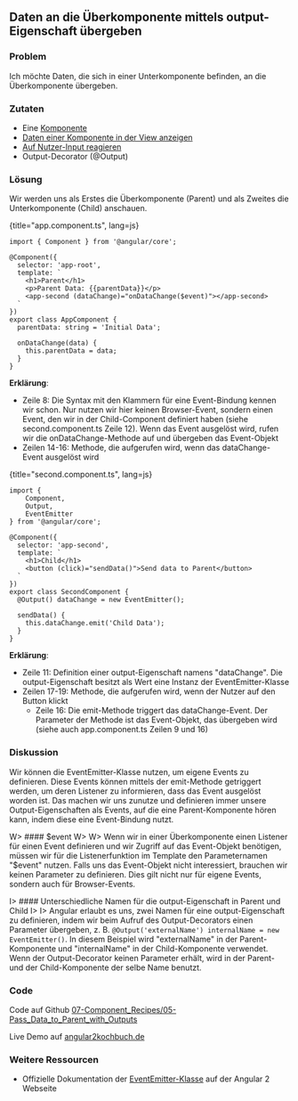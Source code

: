## Daten an die Überkomponente mittels output-Eigenschaft übergeben

### Problem

Ich möchte Daten, die sich in einer Unterkomponente befinden, an die Überkomponente übergeben.

### Zutaten

* Eine [Komponente](#c02-component-definition)
* [Daten einer Komponente in der View anzeigen](#c03-show-data)
* [Auf Nutzer-Input reagieren](#c03-user-input)
* Output-Decorator (@Output)

### Lösung

Wir werden uns als Erstes die Überkomponente (Parent) und als Zweites die Unterkomponente (Child) anschauen.

{title="app.component.ts", lang=js}
```
import { Component } from '@angular/core';

@Component({
  selector: 'app-root',
  template: `
    <h1>Parent</h1>
    <p>Parent Data: {{parentData}}</p>
    <app-second (dataChange)="onDataChange($event)"></app-second>
  `
})
export class AppComponent {
  parentData: string = 'Initial Data';

  onDataChange(data) {
    this.parentData = data;
  }
}
```

__Erklärung__:

* Zeile 8: Die Syntax mit den Klammern für eine Event-Bindung kennen wir schon. Nur nutzen wir hier keinen Browser-Event, sondern einen Event, den wir in der Child-Component definiert haben (siehe second.component.ts Zeile 12). Wenn das Event ausgelöst wird, rufen wir die onDataChange-Methode auf und übergeben das Event-Objekt
* Zeilen 14-16: Methode, die aufgerufen wird, wenn das dataChange-Event ausgelöst wird

{title="second.component.ts", lang=js}
```
import {
    Component,
    Output,
    EventEmitter
} from '@angular/core';

@Component({
  selector: 'app-second',
  template: `
    <h1>Child</h1>
    <button (click)="sendData()">Send data to Parent</button>
  `
})
export class SecondComponent {
  @Output() dataChange = new EventEmitter();

  sendData() {
    this.dataChange.emit('Child Data');
  }
}
```

__Erklärung__:

* Zeile 11: Definition einer output-Eigenschaft namens "dataChange". Die output-Eigenschaft besitzt als Wert eine Instanz der EventEmitter-Klasse
* Zeilen 17-19: Methode, die aufgerufen wird, wenn der Nutzer auf den Button klickt
  * Zeile 16: Die emit-Methode triggert das dataChange-Event. Der Parameter der Methode ist das Event-Objekt, das übergeben wird (siehe auch app.component.ts Zeilen 9 und 16)

### Diskussion

Wir können die EventEmitter-Klasse nutzen, um eigene Events zu definieren.
Diese Events können mittels der emit-Methode getriggert werden, um deren Listener zu informieren, dass das Event ausgelöst worden ist.
Das machen wir uns zunutze und definieren immer unsere Output-Eigenschaften als Events, auf die eine Parent-Komponente hören kann, indem diese eine Event-Bindung nutzt.

W> #### $event
W>
W> Wenn wir in einer Überkomponente einen Listener für einen Event definieren und wir Zugriff auf das Event-Objekt benötigen, müssen wir für die Listenerfunktion im Template den Parameternamen "$event" nutzen. Falls uns das Event-Objekt nicht interessiert, brauchen wir keinen Parameter zu definieren. Dies gilt nicht nur für eigene Events, sondern auch für Browser-Events.

I> #### Unterschiedliche Namen für die output-Eigenschaft in Parent und Child
I>
I> Angular erlaubt es uns, zwei Namen für eine output-Eigenschaft zu definieren, indem wir beim Aufruf des Output-Decorators einen Parameter übergeben, z. B. `@Output('externalName') internalName = new EventEmitter()`. In diesem Beispiel wird "externalName" in der Parent-Komponente und "internalName" in der Child-Komponente verwendet. Wenn der Output-Decorator keinen Parameter erhält, wird in der Parent- und der Child-Komponente der selbe Name benutzt.

### Code

Code auf Github [07-Component\_Recipes/05-Pass\_Data\_to\_Parent\_with\_Outputs](https://github.com/jsperts/angular2_kochbuch_code/tree/master/07-Component_Recipes/05-Pass_Data_to_Parent_with_Outputs)

Live Demo auf [angular2kochbuch.de](http://angular2kochbuch.de/examples/code/07-Component_Recipes/06-Pass_Data_to_Parent_with_Outputs/index.html)

### Weitere Ressourcen

* Offizielle Dokumentation der [EventEmitter-Klasse](https://angular.io/docs/ts/latest/api/core/index/EventEmitter-class.html) auf der Angular 2 Webseite

